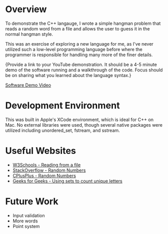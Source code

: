 # Overview
To demonstrate the C++ langauge, I wrote a simple hangman problem that reads a random word from a file and allows the user to guess it in the normal hangman style.

This was an exercise of exploring a new language for me, as I've never utilized such a low-level programming language before where the programmer is responsible for handling many more of the finer details.

{Provide a link to your YouTube demonstration. It should be a 4-5 minute demo of the software running and a walkthrough of the code. Focus should be on sharing what you learned about the language syntax.}

[Software Demo Video](https://www.loom.com/share/c4c5d99a4768404886f00235851c56e9?sid=c2ffdfd6-1b46-411c-bb67-94dad84b7eba)

# Development Environment

This was built in Apple's XCode environment, which is ideal for C++ on Mac. No external libraries were used, though several native packages were utilized including unordered_set, fstream, and sstream.

# Useful Websites

- [W3Schools - Reading from a file](https://www.w3schools.com/cpp/cpp_files.asp)
- [StackOverflow - Random Numbers](https://stackoverflow.com/questions/9459035/why-does-rand-yield-the-same-sequence-of-numbers-on-every-run)
- [CPlusPlus - Random Numbers](https://cplusplus.com/reference/cstdlib/rand/)
- [Geeks for Geeks - Using sets to count unique letters](https://www.geeksforgeeks.org/count-the-number-of-unique-characters-in-a-given-string/)

# Future Work

- Input validation
- More words
- Point system